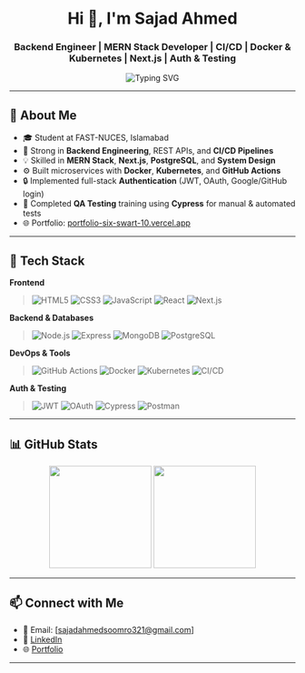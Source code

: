 <h1 align="center">Hi 👋, I'm Sajad Ahmed</h1>
<h3 align="center">Backend Engineer | MERN Stack Developer | CI/CD | Docker & Kubernetes | Next.js | Auth & Testing</h3>

<p align="center">
  <img src="https://readme-typing-svg.demolab.com?font=Fira+Code&pause=1000&center=true&vCenter=true&width=500&lines=Backend+Engineer+%7C+CI%2FCD+Pipelines+%7C+Docker+%26+K8s;MERN+Stack+%7C+Next.js+%7C+MongoDB+%7C+PostgreSQL;Authentication+%7C+JWT+%7C+OAuth+%7C+Google%2FGitHub+Logins;System+Design+%7C+MVC+Architecture+%7C+Testing+with+Cypress" alt="Typing SVG" />
</p>

---

## 🧠 About Me

- 🎓 Student at FAST-NUCES, Islamabad
- 💼 Strong in **Backend Engineering**, REST APIs, and **CI/CD Pipelines**
- 💡 Skilled in **MERN Stack**, **Next.js**, **PostgreSQL**, and **System Design**
- ⚙️ Built microservices with **Docker**, **Kubernetes**, and **GitHub Actions**
- 🔒 Implemented full-stack **Authentication** (JWT, OAuth, Google/GitHub login)
- 🧪 Completed **QA Testing** training using **Cypress** for manual & automated tests
- 🌐 Portfolio: [portfolio-six-swart-10.vercel.app](https://portfolio-six-swart-10.vercel.app/)

---

## 🚀 Tech Stack

**Frontend**
> ![HTML5](https://img.shields.io/badge/-HTML5-E34F26?style=flat&logo=html5&logoColor=white)
![CSS3](https://img.shields.io/badge/-CSS3-1572B6?style=flat&logo=css3)
![JavaScript](https://img.shields.io/badge/-JavaScript-black?style=flat&logo=javascript)
![React](https://img.shields.io/badge/-React-black?style=flat&logo=react)
![Next.js](https://img.shields.io/badge/-Next.js-black?style=flat&logo=next.js)

**Backend & Databases**
> ![Node.js](https://img.shields.io/badge/-Node.js-black?style=flat&logo=node.js)
![Express](https://img.shields.io/badge/-Express.js-black?style=flat&logo=express)
![MongoDB](https://img.shields.io/badge/-MongoDB-black?style=flat&logo=mongodb)
![PostgreSQL](https://img.shields.io/badge/-PostgreSQL-black?style=flat&logo=postgresql)

**DevOps & Tools**
> ![GitHub Actions](https://img.shields.io/badge/-GitHub%20Actions-black?style=flat&logo=github-actions)
![Docker](https://img.shields.io/badge/-Docker-black?style=flat&logo=docker)
![Kubernetes](https://img.shields.io/badge/-Kubernetes-black?style=flat&logo=kubernetes)
![CI/CD](https://img.shields.io/badge/-CI%2FCD-black?style=flat&logo=git)

**Auth & Testing**
> ![JWT](https://img.shields.io/badge/-JWT-black?style=flat&logo=JSON%20web%20tokens)
![OAuth](https://img.shields.io/badge/-OAuth-black?style=flat&logo=oauth)
![Cypress](https://img.shields.io/badge/-Cypress-black?style=flat&logo=cypress)
![Postman](https://img.shields.io/badge/-Postman-black?style=flat&logo=postman)

---

## 📊 GitHub Stats

<p align="center">
  <img src="https://github-readme-stats.vercel.app/api?username=sajad-ahmed&show_icons=true&theme=github_dark" height="180px"/>
  <img src="https://github-readme-streak-stats.herokuapp.com/?user=sajad-ahmed&theme=dark" height="180px"/>
</p>

---

## 📫 Connect with Me

- 📧 Email: [sajadahmedsoomro321@gmail.com]
- 💼 [LinkedIn](https://www.linkedin.com/in/sajad-ahmed/)
- 🌐 [Portfolio](https://portfolio-six-swart-10.vercel.app/)

---
